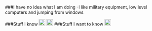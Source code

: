 ###I have no idea what I am doing
-I like military equipment, low level computers and jumping from windows

###Stuff I know
<a href="https://en.wikipedia.org/wiki/C_(programming_language)" title="C" rel="nofollow"><img src="https://github.com/get-icon/geticon/raw/master/icons/c.svg" alt="C" width="21px" height="21px" style="max-width: 100%;"></a>
<a href="https://www.adobe.com/products/illustrator.html" title="Adobe Illustrator" rel="nofollow"><img src="https://github.com/get-icon/geticon/raw/master/icons/adobe-illustrator.svg" alt="Adobe Illustrator" width="21px" height="21px" style="max-width: 100%;"></a>
###Stuff I want to know
<a href="https://www.opengl.org/" title="OpenGL" rel="nofollow"><img src="https://github.com/get-icon/geticon/raw/master/icons/opengl.svg" alt="OpenGL" width="21px" height="21px" style="max-width: 100%;"></a>
